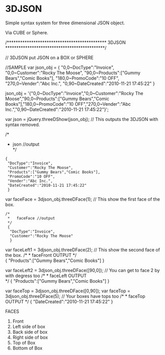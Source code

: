 3DJSON
======

Simple syntax system for three dimensional JSON object.

Via CUBE or Sphere.


/********************************************* 3DJSON *********************************************/

// 3DJSON  put JSON on a BOX or SPHERE

//SAMPLE
var  json_obj = {
                 "0,0~DocType":"Invoice",
                 "0,0~Customer":"Rocky The Moose",
                 "90,0~Products":["Gummy Bears","Comic Books"],
                 "180,0~PromoCode":"10 OFF",
                 "270,0~Vender":"Abc Inc.",
                 "0,90~DateCreated":"2010-11-21 17:45:22"
                 }


json_obj = '{"0,0~DocType":"Invoice","0,0~Customer":"Rocky The Moose","90,0~Products":["Gummy Bears","Comic Books"],"180,0~PromoCode":"10 OFF","270,0~Vender":"Abc Inc.","0,90~DateCreated":"2010-11-21 17:45:22"}';


var json = jQuery.threeDShow(json_obj);
// This outputs the 3DJSON with syntax removed.

  /*
   * json //output  
   */
    
    {
     "DocType":"Invoice",
     "Customer":"Rocky The Moose",
     "Products":["Gummy Bears","Comic Books"],
     "PromoCode":"10 OFF",
     "Vender":"Abc Inc.",
     "DateCreated":"2010-11-21 17:45:22"
     }



var faceFace = 3djson_obj.threeDFace(1);
// This show the first face of the box.

    /*
     *   faceFace //output  
     */
     {
      "DocType":"Invoice",
      "Customer":"Rocky The Moose"
      }
    

var faceLeft1 = 3djson_obj.threeDFace(2);
// This show the second face of the box.
    /*
     *   faceFront OUTPUT
     */   
     {
      "Products":["Gummy Bears","Comic Books"]
      }
      

var faceLeft2 = 3djson_obj.threeDFace([90,0]);
// You can get to face 2 by with degress too
    /*
     *  faceLeft OUTPUT  
     */
     {
      "Products":["Gummy Bears","Comic Books"]
      }

var faceTop = 3djson_obj.threeDFace([0,90]);
var faceTop = 3djson_obj.threeDFace(5);
// Your boxes have tops too
    /*
     *    faceTop OUTPUT
     */
     {
      "DateCreated":"2010-11-21 17:45:22"
      }
     
     
FACES
 1. Front
 2. Left side of box
 3. Back side of box
 4. Right side of box
 5. Top of Box
 6. Bottom of Box
